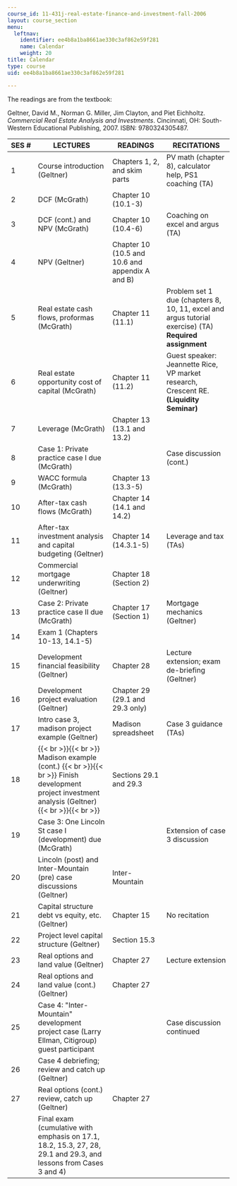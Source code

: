 ```yaml
---
course_id: 11-431j-real-estate-finance-and-investment-fall-2006
layout: course_section
menu:
  leftnav:
    identifier: ee4b8a1ba8661ae330c3af862e59f281
    name: Calendar
    weight: 20
title: Calendar
type: course
uid: ee4b8a1ba8661ae330c3af862e59f281

---
```


The readings are from the textbook:

Geltner, David M., Norman G. Miller, Jim Clayton, and Piet Eichholtz. _Commercial Real Estate Analysis and Investments_. Cincinnati, OH: South-Western Educational Publishing, 2007. ISBN: 9780324305487.

| SES # | LECTURES | READINGS | RECITATIONS |
| --- | --- | --- | --- |
| 1 | Course introduction (Geltner) | Chapters 1, 2, and skim parts | PV math (chapter 8), calculator help, PS1 coaching (TA) |
| 2 | DCF (McGrath) | Chapter 10 (10.1-3) | &nbsp; |
| 3 | DCF (cont.) and NPV (McGrath) | Chapter 10 (10.4-6) | Coaching on excel and argus (TA) |
| 4 | NPV (Geltner) | Chapter 10 (10.5 and 10.6 and appendix A and B) | &nbsp; |
| 5 | Real estate cash flows, proformas (McGrath) | Chapter 11 (11.1) | Problem set 1 due (chapters 8, 10, 11, excel and argus tutorial exercise) (TA) **Required assignment** |
| 6 | Real estate opportunity cost of capital (McGrath) | Chapter 11 (11.2) | Guest speaker: Jeannette Rice, VP market research, Crescent RE. **(Liquidity Seminar)** |
| 7 | Leverage (McGrath) | Chapter 13 (13.1 and 13.2) | &nbsp; |
| 8 | Case 1: Private practice case I due (McGrath) | &nbsp; | Case discussion (cont.) |
| 9 | WACC formula (McGrath) | Chapter 13 (13.3-5) | &nbsp; |
| 10 | After-tax cash flows (McGrath) | Chapter 14 (14.1 and 14.2) | &nbsp; |
| 11 | After-tax investment analysis and capital budgeting (Geltner) | Chapter 14 (14.3.1-5) | Leverage and tax (TAs) |
| 12 | Commercial mortgage underwriting (Geltner) | Chapter 18 (Section 2) | &nbsp; |
| 13 | Case 2: Private practice case II due (McGrath) | Chapter 17 (Section 1) | Mortgage mechanics (Geltner) |
| 14 | Exam 1 (Chapters 10-13, 14.1-5) | &nbsp; |
| 15 | Development financial feasibility (Geltner) | Chapter 28 | Lecture extension; exam de-briefing (Geltner) |
| 16 | Development project evaluation (Geltner) | Chapter 29 (29.1 and 29.3 only) | &nbsp; |
| 17 | Intro case 3, madison project example (Geltner) | Madison spreadsheet | Case 3 guidance (TAs) |
| 18 |  {{< br >}}{{< br >}} Madison example (cont.) {{< br >}}{{< br >}} Finish development project investment analysis (Geltner) {{< br >}}{{< br >}}  | Sections 29.1 and 29.3 | &nbsp; |
| 19 | Case 3: One Lincoln St case I (development) due (McGrath) | &nbsp; | Extension of case 3 discussion |
| 20 | Lincoln (post) and Inter-Mountain (pre) case discussions (Geltner) | Inter-Mountain | &nbsp; |
| 21 | Capital structure debt vs equity, etc. (Geltner) | Chapter 15 | No recitation |
| 22 | Project level capital structure (Geltner) | Section 15.3 | &nbsp; |
| 23 | Real options and land value (Geltner) | Chapter 27 | Lecture extension |
| 24 | Real options and land value (cont.) (Geltner) | Chapter 27 | &nbsp; |
| 25 | Case 4: "Inter-Mountain" development project case (Larry Ellman, Citigroup) guest participant | &nbsp; | Case discussion continued |
| 26 | Case 4 debriefing; review and catch up (Geltner) | &nbsp; |
| 27 | Real options (cont.) review, catch up (Geltner) | Chapter 27 | &nbsp; |
| &nbsp; | Final exam (cumulative with emphasis on 17.1, 18.2, 15.3, 27, 28, 29.1 and 29.3, and lessons from Cases 3 and 4) | &nbsp; |